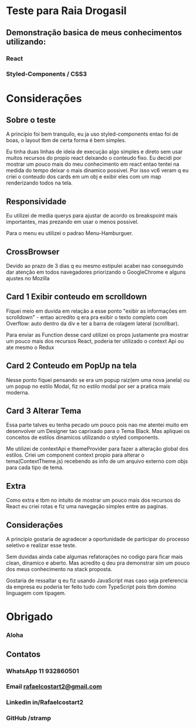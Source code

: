 # Teste para Raia Drogasil 

## Demonstração basica de meus conhecimentos utilizando:
### React
### Styled-Components / CSS3


# Considerações 

## Sobre o teste
A principio foi bem tranquilo, eu ja uso styled-components entao foi de boas, o layout tbm de certa forma é bem simples. 

Eu tinha duas linhas de ideia de execução algo simples e direto sem usar muitos recursos do propio react deixando o conteudo fixo. Eu decidi por mostrar um pouco mais do meu conhecimento em react entao tentei na medida do tempo deixar o mais dinamico possivel. Por isso vc6 veram q eu criei o conteudo dos cards em um obj e exibir eles com um map renderizando todos na tela.

## Responsividade
Eu utilizei de media querys para ajustar de acordo os breakspoint mais importantes, mas prezando em usar o menos possivel.

Para o menu eu utilizei o padrao Menu-Hamburguer. 

## CrossBrowser
Devido ao prazo de 3 dias q eu mesmo estipulei acabei nao conseguindo dar atenção em todos navegadores priorizando o GoogleChrome e alguns ajustes no Mozilla

## Card 1 Exibir conteudo em scrolldown
Fiquei meio em duvida em relação a esse ponto "exibir as informações em scrolldown" - entao acredito q era pra exibir o texto completo com Overflow: auto dentro da div e ter a barra de rolagem lateral (scrollbar).

Para enviar as Function desse card utilizei os props justamente pra mostrar um pouco mais dos recursos React, poderia ter utilizado o context Api ou ate mesmo o Redux

## Card 2 Conteudo em PopUp na tela 
Nesse ponto fiquei pensando se era um popup raiz(em uma nova janela) ou um popup no estilo Modal, fiz no estilo modal por ser a pratica mais moderna. 

## Card 3 Alterar Tema
Essa parte talves eu tenha pecado um pouco pois nao me atentei muito em desenvolver um Designer tao caprixado para o Tema Black. 
Mas apliquei os conceitos de estilos dinamicos utilizando o styled components. 

Me utilizei de contextApi e themeProvider para fazer a alteração global dos estilos. Criei um component context propio para alterar o tema(ContextTheme.js) recebendo as info de um arquivo externo com objs para cada tipo de tema.

## Extra 
Como extra e tbm no intuito de mostrar um pouco mais dos recursos do React eu criei rotas e fiz uma navegação simples entre as paginas.


## Considerações 
A principio gostaria de agradecer a oportunidade de participar do processo seletivo e realizar esse teste.

Sem duvidas ainda cabe algumas refatorações no codigo para ficar mais clean, dinamico e aberto. Mas acredito q deu pra demonstrar sim um pouco dos meus conhecimento na stack proposta.

Gostaria de ressaltar q eu fiz usando JavaScript mas caso seja preferencia da empresa eu poderia ter feito tudo com TypeScript pois tbm domino linguagem com tipagem.



# Obrigado
### Aloha


## Contatos
### WhatsApp 11 932860501
### Email rafaelcostart2@gmail.com
### Linkedin in/Rafaelcostart2
### GitHub /stramp

